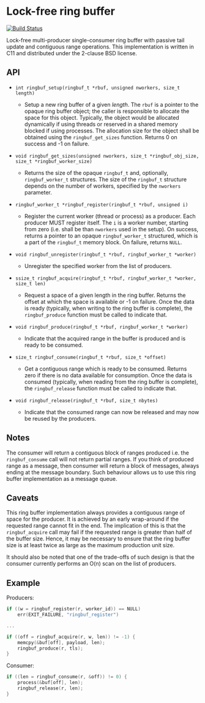 # Lock-free ring buffer

[![Build Status](https://travis-ci.org/rmind/ringbuf.svg?branch=master)](https://travis-ci.org/rmind/ringbuf)

Lock-free multi-producer single-consumer ring buffer with passive tail
update and contiguous range operations.  This implementation is written
in C11 and distributed under the 2-clause BSD license.

## API

* `int ringbuf_setup(ringbuf_t *rbuf, unsigned nworkers, size_t length)`
  * Setup a new ring buffer of a given _length_.  The `rbuf` is a pointer
  to the opaque ring buffer object; the caller is responsible to allocate
  the space for this object.  Typically, the object would be allocated
  dynamically if using threads or reserved in a shared memory blocked if
  using processes.  The allocation size for the object shall be obtained
  using the `ringbuf_get_sizes` function.  Returns 0 on success and -1
  on failure.

* `void ringbuf_get_sizes(unsigned nworkers, size_t *ringbuf_obj_size, size_t *ringbuf_worker_size)`
  * Returns the size of the opaque `ringbuf_t` and, optionally, `ringbuf_worker_t` structures.
  The size of the `ringbuf_t` structure depends on the number of workers,
  specified by the `nworkers` parameter.

* `ringbuf_worker_t *ringbuf_register(ringbuf_t *rbuf, unsigned i)`
  * Register the current worker (thread or process) as a producer.  Each
  producer MUST register itself.  The `i` is a worker number, starting
  from zero (i.e. shall be than `nworkers` used in the setup).  On success,
  returns a pointer to an opaque `ringbuf_worker_t` structured, which is
  a part of the `ringbuf_t` memory block.  On failure, returns `NULL`.

* `void ringbuf_unregister(ringbuf_t *rbuf, ringbuf_worker_t *worker)`
  * Unregister the specified worker from the list of producers.

* `ssize_t ringbuf_acquire(ringbuf_t *rbuf, ringbuf_worker_t *worker, size_t len)`
  * Request a space of a given length in the ring buffer.  Returns the
  offset at which the space is available or -1 on failure.  Once the data
  is ready (typically, when writing to the ring buffer is complete), the
  `ringbuf_produce` function must be called to indicate that.

* `void ringbuf_produce(ringbuf_t *rbuf, ringbuf_worker_t *worker)`
  * Indicate that the acquired range in the buffer is produced and is ready
  to be consumed.

* `size_t ringbuf_consume(ringbuf_t *rbuf, size_t *offset)`
  * Get a contiguous range which is ready to be consumed.  Returns zero
  if there is no data available for consumption.  Once the data is
  consumed (typically, when reading from the ring buffer is complete),
  the `ringbuf_release` function must be called to indicate that.

* `void ringbuf_release(ringbuf_t *rbuf, size_t nbytes)`
  * Indicate that the consumed range can now be released and may now be
  reused by the producers.

## Notes

The consumer will return a contiguous block of ranges produced i.e. the
`ringbuf_consume` call will not return partial ranges.  If you think of
produced range as a message, then consumer will return a block of messages,
always ending at the message boundary.  Such behaviour allows us to use
this ring buffer implementation as a message queue.

## Caveats

This ring buffer implementation always provides a contiguous range of
space for the producer.  It is achieved by an early wrap-around if the
requested range cannot fit in the end.  The implication of this is that
the `ringbuf_acquire` call may fail if the requested range is greater
than half of the buffer size.  Hence, it may be necessary to ensure that
the ring buffer size is at least twice as large as the maximum production
unit size.

It should also be noted that one of the trade-offs of such design is that
the consumer currently performs an O(n) scan on the list of producers.

## Example

Producers:
```c
if ((w = ringbuf_register(r, worker_id)) == NULL)
	err(EXIT_FAILURE, "ringbuf_register")

...

if ((off = ringbuf_acquire(r, w, len)) != -1) {
	memcpy(&buf[off], payload, len);
	ringbuf_produce(r, tls);
}
```

Consumer:
```c
if ((len = ringbuf_consume(r, &off)) != 0) {
	process(&buf[off], len);
	ringbuf_release(r, len);
}
```
